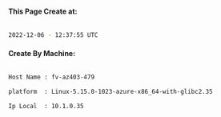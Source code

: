 
   
#### This Page Create at:

```bash

2022-12-06 - 12:37:55 UTC

```

#### Create By Machine:

```bash

Host Name : fv-az403-479

platform  : Linux-5.15.0-1023-azure-x86_64-with-glibc2.35

Ip Local  : 10.1.0.35

```

